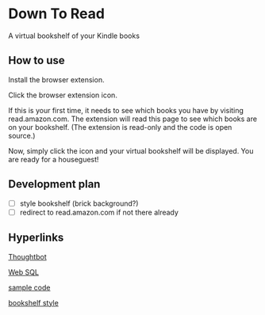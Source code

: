 # Down To Read
A virtual bookshelf of your Kindle books

## How to use

Install the browser extension.

Click the browser extension icon.

If this is your first time, it needs to see which books you have by visiting
read.amazon.com. The extension will read this page to see which books are on
your bookshelf. (The extension is read-only and the code is open source.)

Now, simply click the icon and your virtual bookshelf will be displayed. You
are ready for a houseguest!

## Development plan

- [ ] style bookshelf (brick background?)
- [ ] redirect to read.amazon.com if not there already

## Hyperlinks

[Thoughtbot](https://thoughtbot.com/blog/how-to-make-a-chrome-extension)

[Web SQL](https://www.tutorialspoint.com/html5/html5_web_sql.htm)

[sample code](https://gist.github.com/jkubecki/d61d3e953ed5c8379075b5ddd8a95f22)

[bookshelf style](https://hmp.is.it/making-a-fancy-book-using-html5-canvases/)

